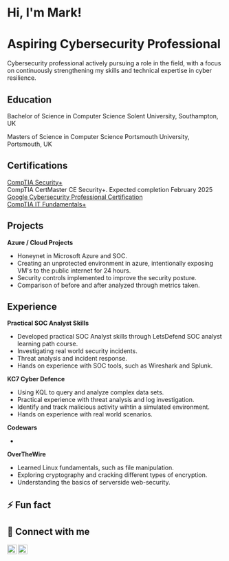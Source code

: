 <h1>Hi, I'm Mark!</h1> 
<h1> Aspiring Cybersecurity Professional</h1>
Cybersecurity professional actively pursuing a role in the field, with a focus on continuously strengthening my skills and technical expertise in cyber resilience.

<h2>Education</h2>

Bachelor of Science in Computer Science
Solent University, Southampton, UK

Masters of Science in Computer Science
Portsmouth University, Portsmouth, UK

<h2>Certifications</h2>
<a href="https://www.credly.com/badges/e900bcc2-1d03-4d40-8317-d1600c16f143/public_url">CompTIA Security+</a> <br> 
CompTIA CertMaster CE Security+. Expected completion February 2025<br>
<a href="https://www.credly.com/badges/0124c198-11af-4502-bee6-e4c679cc02bd/public_url">Google Cybersecurity Professional Certification</a><br>
<a href="https://www.credly.com/badges/887f80c5-b69c-4662-b7f2-9a8fb4454b64/public_url">CompTIA IT Fundamentals+<br></a>


<h2>Projects</h2>
<b>Azure / Cloud Projects</b>
<ul>
  <li>Honeynet in Microsoft Azure and SOC.</li>
  <li>Creating an unprotected environment in azure, intentionally exposing VM's to the public internet for 24 hours.</li>
  <li>Security controls implemented to improve the security posture.</li>
  <li>Comparison of before and after analyzed through metrics taken.</li>
</ul>

<h2>Experience</h2>
<b>Practical SOC Analyst Skills</b><br>
<ul>
  <li>Developed practical SOC Analyst skills through LetsDefend SOC analyst learning path course.</li>
  <li>Investigating real world security incidents.</li>
  <li>Threat analysis and incident response.</li>
  <li>Hands on experience with SOC tools, such as Wireshark and Splunk.</li>
</ul>  

<b>KC7 Cyber Defence</b>
<ul>
  <li>Using KQL to query and analyze complex data sets.</li>
  <li>Practical experience with threat analysis and log investigation.</li>
  <li>Identify and track malicious activity wihtin a simulated environment.</li>
  <li>Hands on experience with real world scenarios.</li>
</ul>
<b>Codewars</b>
<ul>
  <li></li>
</ul>
<b>OverTheWire</b>
<ul>
  <li>Learned Linux fundamentals, such as file manipulation.</li>
  <li>Exploring cryptography and cracking different types of encryption.</li>
  <li>Understanding the basics of serverside web-security.</li>
</ul>



<h2>⚡ Fun fact </h2>


<h2> 🤳 Connect with me</h2>

[<img align="left" alt="GarKenNg | LinkedIn" width="22px" src="https://cdn.jsdelivr.net/npm/simple-icons@v3/icons/linkedin.svg" />][linkedin]
[<img align="left" alt="GarKenNg | GitHub" width="22px" src="https://cdn.jsdelivr.net/npm/simple-icons@v3/icons/github.svg" />][github]

[linkedin]: https://www.linkedin.com/in/gar-ken-ng-90427a241/
[github]: https://github.com/garkenng/
